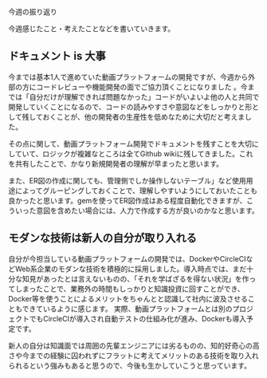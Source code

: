 今週の振り返り

今週感じたこと・考えたことなどを書いていきます。

## ドキュメント is 大事

今までは基本1人で進めていた動画プラットフォームの開発ですが、今週から外部の方にコードレビューや機能開発の面でご協力頂くことになりました
。今までは「自分だけが理解できれば問題なかった」コードがいよいよ他の人と共同で開発していくことになるので、コードの読みやすさや意図などをしっかりと形として残しておくことが、他の開発者の生産性を低めなために大切だと考えました。

その点に関して、動画プラットフォーム開発でドキュメントを残すことを大切にしていて、ロジックが複雑なところは全てGithub wikiに残してきました。これを共有したことで、かなり新規開発者の理解が早まったと思います。

また、ER図の作成に関しても、管理側でしか操作しないテーブル」など使用用途によってグルーピングしておくことで、理解しやすいようにしておいたことも良かったと思います。gemを使ってER図作成はある程度自動化できますが、こういった意図を含めたい場合には、人力で作成する方が良いのかなと思います。

## モダンな技術は新人の自分が取り入れる

自分が今担当している動画プラットフォームの開発では、DockerやCircleCIなどWeb系企業のモダンな技術を積極的に採用しました。導入時点では、まだ十分な知見があったとは言えないものの、「それを学ばざるを得ない状況」を作ってしまったことで、業務外の時間もしっかりと知識投資に回すことができ、Docker等を使うことによるメリットをちゃんとと認識して社内に波及させることもできているように感じます。
実際、動画プラットフォームとは別のプロジェクトでもCircleCIが導入され自動テストの仕組み化が進み、Dockerも導入予定です。

新人の自分は知識面では周囲の先輩エンジニアには劣るものの、知的好奇心の高さや今までの経験に囚われずにフラットに考えてメリットのある技術を取り入れられるという強みもあると思うので、今後も生かしていこうと思っています。
